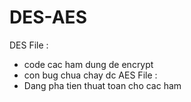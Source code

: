 # DES-AES
DES File : 
+ code cac ham dung de encrypt
+ con bug chua chay dc
AES File :
+ Dang pha tien thuat toan cho cac ham
